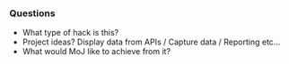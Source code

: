 ### Questions

* What type of hack is this? 
* Project ideas? Display data from APIs / Capture data / Reporting etc… 
* What would MoJ like to achieve from it?

